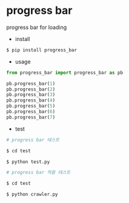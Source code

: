# progress bar

progress bar for loading

- install

```bash
$ pip install progress_bar
```

- usage

```python
from progress_bar import progress_bar as pb

pb.progress_bar(1)
pb.progress_bar(2)
pb.progress_bar(3)
pb.progress_bar(4)
pb.progress_bar(5)
pb.progress_bar(6)
pb.progress_bar(7)
```

- test

```bash
# progress bar 테스트

$ cd test

$ python test.py
```

```bash
# progress bar 적용 테스트

$ cd test

$ python crawler.py
```

